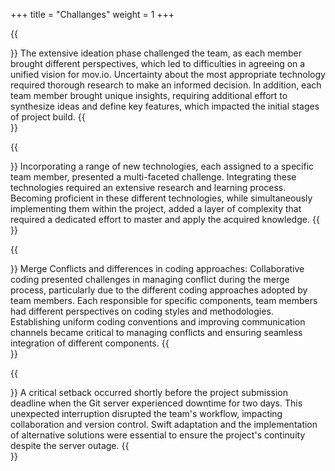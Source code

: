 +++
title = "Challanges"
weight = 1
+++

{{<section title="Ideation Struggles">}}
The extensive ideation phase challenged the team, as each member brought different perspectives, which led to difficulties in agreeing on a unified vision for mov.io. Uncertainty about the most appropriate technology required thorough research to make an informed decision. In addition, each team member brought unique insights, requiring additional effort to synthesize ideas and define key features, which impacted the initial stages of project build.
{{</section>}}


{{<section title="Learning Curve of New Technologies">}}
Incorporating a range of new technologies, each assigned to a specific team member, presented a multi-faceted challenge. Integrating these technologies required an extensive research and learning process. Becoming proficient in these different technologies, while simultaneously implementing them within the project, added a layer of complexity that required a dedicated effort to master and apply the acquired knowledge.
{{</section>}}


{{<section title="Coding Practices">}}
Merge Conflicts and differences in coding approaches:
Collaborative coding presented challenges in managing conflict during the merge process, particularly due to the different coding approaches adopted by team members. Each responsible for specific components, team members had different perspectives on coding styles and methodologies. Establishing uniform coding conventions and improving communication channels became critical to managing conflicts and ensuring seamless integration of different components.
{{</section>}}


{{<section title="Git Server Downtime">}}
A critical setback occurred shortly before the project submission deadline when the Git server experienced downtime for two days. This unexpected interruption disrupted the team's workflow, impacting collaboration and version control. Swift adaptation and the implementation of alternative solutions were essential to ensure the project's continuity despite the server outage.
{{</section>}}



